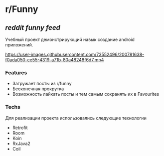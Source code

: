 # r/Funny
## _reddit funny feed_

Учебный проект демонстрирующий навык создание android приложений.

https://user-images.githubusercontent.com/73552496/200781638-f0ada050-ce55-4319-a71b-80a48248f6d7.mp4

### Features

- Загружает посты из r/funny
- Бесконечная прокрутка
- Возможность лайкать посты и тем самым сохранять их в Favourites

### Techs

Для реализации проекта использовались следующие технологии
- Retrofit
- Room
- Koin
- RxJava2
- Coil
